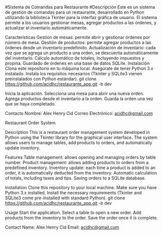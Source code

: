 #Sistema de Comandas para Restaurante
#Descripción
Este es un sistema de gestión de comandas para un restaurante, desarrollado en Python utilizando la biblioteca Tkinter para la interfaz gráfica de usuario. El sistema permite a los usuarios gestionar mesas, agregar productos a las órdenes, y actualizar el inventario automáticamente.

Características
Gestión de mesas: permite abrir y gestionar órdenes por número de mesa.
Gestión de productos: permite agregar productos a las órdenes desde un inventario predefinido.
Actualización de inventario: cada vez que se agrega un producto a una orden, se descuenta automáticamente del inventario.
Cálculo automático de totales, incluyendo impuestos y propina.
Guardado de órdenes en una base de datos SQLite.
Instalación
Clona este repositorio en tu máquina local.
Asegúrate de tener Python 3.x instalado.
Instala los requisitos necesarios (Tkinter y SQLite3 vienen preinstalados con Python estándar).
git clone https://github.com/acidhc/restaurante_app.git -b dev

Inicia la aplicación. Selecciona una mesa para abrir una nueva orden. Agrega productos desde el inventario a la orden. Guarda la orden una vez que se haya completado.

Contacto Nombre: Alex Henry Cid Correo Electrónico: acidhc@gmail.com

Restaurant Order System

Description This is a restaurant order management system developed in Python using the Tkinter library for the graphical user interface. The system allows users to manage tables, add products to orders, and automatically update inventory.

Features Table management: allows opening and managing orders by table number. Product management: allows adding products to orders from a predefined inventory. Inventory update: each time a product is added to an order, it is automatically deducted from the inventory. Automatic calculation of totals, including taxes and tips. Saving orders to a SQLite database.

Installation Clone this repository to your local machine. Make sure you have Python 3.x installed. Install the necessary requirements (Tkinter and SQLite3 come pre-installed with standard Python). git clone https://github.com/acidhc/restaurante_app.git -b dev

Usage Start the application. Select a table to open a new order. Add products from the inventory to the order. Save the order once it is complete.

Contact Name: Alex Henry Cid Email: acidhc@gmail.com
